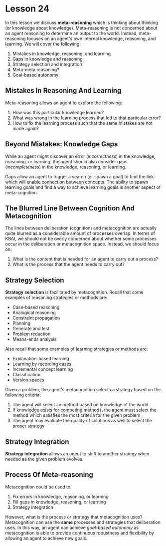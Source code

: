 # Lesson 24

In this lesson we discuss **meta-reasoning** which is thinking about thinking (or knowledge about knowledge). Meta-reasoning is not concerned about an agent reasoning to determine an output to the world. Instead, meta-reasoning focuses on an agent's own internal knowledge, reasoning, and learning. We will cover the following:

1. Mistakes in knowledge, reasoning, and learning
2. Gaps in knowledge and reasoning
3. Strategy selection and integration
4. Meta-meta reasoning?
5. Goal-based autonomy

## Mistakes In Reasoning And Learning

Meta-reasoning allows an agent to explore the following:

1. How was this particular knowledge learned?
2. What was wrong in the learning process that led to that particular error?
3. How to fix the learning process such that the same mistakes are not made again?

## Beyond Mistakes: Knowledge Gaps

While an agent might discover an error (_incorrectness_) in the knowledge, reasoning, or learning, the agent should also consider gaps (_incompleteness_) in the knowledge, reasoning, or learning.

Gaps allow an agent to trigger a search (or spawn a goal) to find the link which will enable connection between concepts. The ability to spawn learning goals and find a way to achieve learning goals is another aspect of meta-cognition.

## The Blurred Line Between Cognition And Metacognition

The lines between deliberation (cognition) and metacognition are actually quite blurred as a considerable amount of processes overlap. In terms of KBAI, we should not be overly concerned about whether some processes occur in the deliberation or metacognition space. Instead, we should focus on:

1. What is the content that is needed for an agent to carry out a process?
2. What is the process that the agent needs to carry out?

## Strategy Selection

**Strategy selection** is facilitated by metacognition. Recall that some examples of reasoning strategies or methods are:

- Case-based reasoning
- Analogical reasoning
- Constraint propagation
- Planning
- Generate and test
- Problem reduction
- Means-ends analysis

Also recall that some examples of learning strategies or methods are:

- Explanation-based learning
- Learning by recording cases
- Incremental concept learning
- Classification
- Version spaces

Given a problem, the agent's metacognition selects a strategy based on the following criteria:

1. The agent will select an method based on knowledge of the world
2. If knowledge exists for competing methods, the agent must select the method which satisfies the most criteria for the given problem
3. The agent may evaluate the quality of solutions as well to select the proper strategy

## Strategy Integration

**Strategy integration** allows an agent to shift to another strategy when needed as the given problem evolves.

## Process Of Meta-reasoning

Metacognition could be used to:

1. Fix errors in knowledge, reasoning, or learning
2. Fill gaps in knowledge, reasoning, or learning
3. Strategy integration

However, what is the process or strategy that metacognition uses? Metacognition can use the **same** processes and strategies that deliberation uses. In this way, an agent can achieve _goal-based autonomy_ as metacognition is able to provide continuous robustness and flexibility by allowing an agent to achieve new goals.
